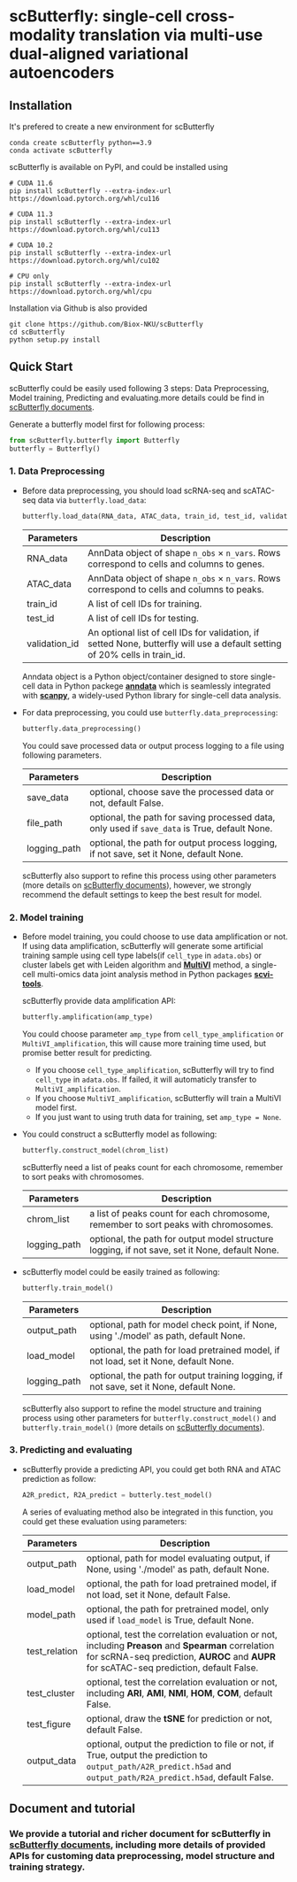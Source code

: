 # scButterfly: single-cell cross-modality translation via multi-use dual-aligned variational autoencoders

## Installation

It's prefered to create a new environment for scButterfly

```
conda create scButterfly python==3.9
conda activate scButterfly
```

scButterfly is available on PyPI, and could be installed using

```
# CUDA 11.6
pip install scButterfly --extra-index-url https://download.pytorch.org/whl/cu116

# CUDA 11.3
pip install scButterfly --extra-index-url https://download.pytorch.org/whl/cu113

# CUDA 10.2
pip install scButterfly --extra-index-url https://download.pytorch.org/whl/cu102

# CPU only
pip install scButterfly --extra-index-url https://download.pytorch.org/whl/cpu
```

Installation via Github is also provided

```
git clone https://github.com/Biox-NKU/scButterfly
cd scButterfly
python setup.py install
```

## Quick Start

scButterfly could be easily used following 3 steps: Data Preprocessing, Model training, Predicting and evaluating.more details could be find in [scButterfly documents](http://scbutterfly.readthedocs.io/).

Generate a butterfly model first for following process:

```python
from scButterfly.butterfly import Butterfly
butterfly = Butterfly()
```

### 1. Data Preprocessing

* Before data preprocessing, you should load scRNA-seq and scATAC-seq data via `butterfly.load_data`:
  
  ```python
  butterfly.load_data(RNA_data, ATAC_data, train_id, test_id, validation_id)
  ```
  
  | Parameters    | Description                                                                                |
  | ------------- | ------------------------------------------------------------------------------------------ |
  | RNA_data      | AnnData object of shape `n_obs` × `n_vars`. Rows correspond to cells and columns to genes. |
  | ATAC_data     | AnnData object of shape `n_obs` × `n_vars`. Rows correspond to cells and columns to peaks. |
  | train_id      | A list of cell IDs for training.                                                           |
  | test_id       | A list of cell IDs for testing.                                                            |
  | validation_id | An optional list of cell IDs for validation, if setted None, butterfly will use a default setting of 20% cells in train_id. |
  
  Anndata object is a Python object/container designed to store single-cell data in Python packege [**anndata**](https://anndata.readthedocs.io/en/latest/) which is seamlessly integrated with [**scanpy**](https://scanpy.readthedocs.io/en/stable/), a widely-used Python library for single-cell data analysis.

* For data preprocessing, you could use `butterfly.data_preprocessing`:
  
  ```python
  butterfly.data_preprocessing()
  ```
  
  You could save processed data or output process logging to a file using following parameters.
  
  | Parameters   | Description                                                                                  |
  | ------------ | -------------------------------------------------------------------------------------------- |
  | save_data    | optional, choose save the processed data or not, default False.                              |
  | file_path    | optional, the path for saving processed data, only used if `save_data` is True, default None.  |
  | logging_path | optional, the path for output process logging, if not save, set it None, default None.       |

  scButterfly also support to refine this process using other parameters (more details on [scButterfly documents](http://scbutterfly.readthedocs.io/)), however, we strongly recommend the default settings to keep the best result for model.
  
### 2. Model training

* Before model training, you could choose to use data amplification or not. If using data amplification, scButterfly will generate some artificial training sample using cell type labels(if `cell_type` in `adata.obs`) or cluster labels get with Leiden algorithm and [**MultiVI**](https://docs.scvi-tools.org/en/stable/tutorials/notebooks/MultiVI_tutorial.html) method, a single-cell multi-omics data joint analysis method in Python packages [**scvi-tools**](https://docs.scvi-tools.org/en/stable/).

  scButterfly provide data amplification API:
  
  ```python
  butterfly.amplification(amp_type)
  ```

  You could choose parameter `amp_type` from `cell_type_amplification` or `MultiVI_amplification`, this will cause more training time used, but promise better result for predicting. 
  
  * If you choose `cell_type_amplification`, scButterfly will try to find `cell_type` in `adata.obs`. If failed, it will automaticly transfer to `MultiVI_amplification`.
  * If you choose `MultiVI_amplification`, scButterfly will train a MultiVI model first.
  * If you just want to using truth data for training, set `amp_type = None`.
  
* You could construct a scButterfly model as following:
  
  ```python
  butterfly.construct_model(chrom_list)
  ```
  
  scButterfly need a list of peaks count for each chromosome, remember to sort peaks with chromosomes.
  
  | Parameters   | Description                                                                                    |
  | ------------ | ---------------------------------------------------------------------------------------------- |
  | chrom_list   | a list of peaks count for each chromosome, remember to sort peaks with chromosomes.            |
  | logging_path | optional, the path for output model structure logging, if not save, set it None, default None. |
  
* scButterfly model could be easily trained as following:
  
  ```python
  butterfly.train_model()
  ```

  | Parameters   | Description                                                                             |
  | ------------ | --------------------------------------------------------------------------------------- |
  | output_path  | optional, path for model check point, if None, using './model' as path, default None.   |
  | load_model   | optional, the path for load pretrained model, if not load, set it None, default None.   |
  | logging_path | optional, the path for output training logging, if not save, set it None, default None. |
  
  scButterfly also support to refine the model structure and training process using other parameters for `butterfly.construct_model()` and `butterfly.train_model()` (more details on [scButterfly documents](http://scbutterfly.readthedocs.io/)).
  
### 3. Predicting and evaluating

* scButterfly provide a predicting API, you could get both RNA and ATAC prediction as follow:
  
  ```python
  A2R_predict, R2A_predict = butterly.test_model()
  ```
  
  A series of evaluating method also be integrated in this function, you could get these evaluation using parameters:
  
  | Parameters    | Description                                                                                 |
  | ------------- | ------------------------------------------------------------------------------------------- |
  | output_path   | optional, path for model evaluating output, if None, using './model' as path, default None. |
  | load_model    | optional, the path for load pretrained model, if not load, set it None, default False.      |
  | model_path    | optional, the path for pretrained model, only used if `load_model` is True, default None.   |
  | test_relation | optional, test the correlation evaluation or not, including **Preason** and **Spearman** correlation for scRNA-seq prediction, **AUROC** and **AUPR** for scATAC-seq prediction, default False.                                                              |
  | test_cluster  | optional, test the correlation evaluation or not, including **ARI**, **AMI**, **NMI**, **HOM**, **COM**, default False.                                                                                                                                             |
  | test_figure   | optional, draw the **tSNE** for prediction or not, default False.                           |
  | output_data   | optional, output the prediction to file or not, if True, output the prediction to `output_path/A2R_predict.h5ad` and `output_path/R2A_predict.h5ad`, default False.                                                                  |

## Document and tutorial

### We provide a tutorial and richer document for scButterfly in [scButterfly documents](http://scbutterfly.readthedocs.io/), including more details of provided APIs for customing data preprocessing, model structure and training strategy.